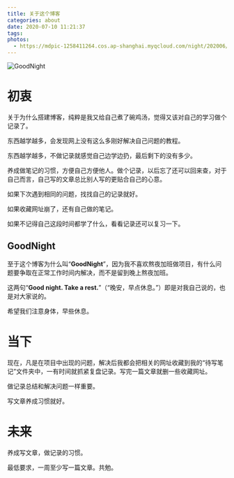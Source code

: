 ```yaml
---
title: 关于这个博客
categories: about
date: 2020-07-10 11:21:37
tags:
photos:
  - https://mdpic-1258411264.cos.ap-shanghai.myqcloud.com/night/202006/26/112338-534049.png
---
```


![GoodNight](https://mdpic-1258411264.cos.ap-shanghai.myqcloud.com/night/202006/26/112338-534049.png)

# 初衷

关于为什么搭建博客，纯粹是我又给自己煮了碗鸡汤，觉得又该对自己的学习做个记录了。

东西越学越多，会发现网上没有这么多刚好解决自己问题的教程。

东西越学越多，不做记录就感觉自己边学边扔，最后剩下的没有多少。

养成做笔记的习惯，方便自己方便他人。做个记录，以后忘了还可以回来查，对于自己而言，自己写的文章总比别人写的更贴合自己的心意。

如果下次遇到相同的问题，找找自己的记录就好。

如果收藏网址崩了，还有自己做的笔记。

如果不记得自己这段时间都学了什么，看看记录还可以复习一下。

## GoodNight

至于这个博客为什么叫“**GoodNight**”，因为我不喜欢熬夜加班做项目，有什么问题要争取在正常工作时间内解决，而不是留到晚上熬夜加班。

这两句“**Good night. Take a rest.**”（“晚安，早点休息。”）即是对我自己说的，也是对大家说的。

希望我们注意身体，早些休息。

# 当下

现在，凡是在项目中出现的问题，解决后我都会把相关的网址收藏到我的“待写笔记”文件夹中，一有时间就抓紧复盘记录。写完一篇文章就删一些收藏网址。

做记录总结和解决问题一样重要。

写文章养成习惯就好。

# 未来

养成写文章，做记录的习惯。

最低要求，一周至少写一篇文章。共勉。

